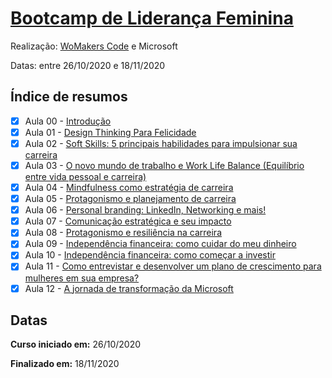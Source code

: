 # [Bootcamp de Liderança Feminina](https://womakerscode.org/lideranca)

Realização: [WoMakers Code](https://womakerscode.org/) e Microsoft

Datas: entre 26/10/2020 e 18/11/2020

## Índice de resumos

- [X] Aula 00 - [Introdução](https://github.com/oliviamattiazzo/Resumos/blob/master/BootcampLiderancaFeminina/Aula00_Introducao.md)
- [X] Aula 01 - [Design Thinking Para Felicidade](https://github.com/oliviamattiazzo/Resumos/blob/master/BootcampLiderancaFeminina/Aula01_DesignThinkingParaFelicidade.md)
- [X] Aula 02 - [Soft Skills: 5 principais habilidades para impulsionar sua carreira](https://github.com/oliviamattiazzo/Resumos/blob/master/BootcampLiderancaFeminina/Aula02_SoftSkills5HabilidadesParaImpulsionarSuaCarreira.md)
- [X] Aula 03 - [O novo mundo de trabalho e Work Life Balance (Equilíbrio entre vida pessoal e carreira)](https://github.com/oliviamattiazzo/Resumos/blob/master/BootcampLiderancaFeminina/Aula03_NovoMundoTrabalhoWorkLifeBalance.md)
- [X] Aula 04 - [Mindfulness como estratégia de carreira](https://github.com/oliviamattiazzo/Resumos/blob/master/BootcampLiderancaFeminina/Aula04_MindfulnessComoEstrategiaDeCarreira.md)
- [X] Aula 05 - [Protagonismo e planejamento de carreira](https://github.com/oliviamattiazzo/Resumos/blob/master/BootcampLiderancaFeminina/Aula05_ProtagonismoPlanejamentoCarreira.md)
- [X] Aula 06 - [Personal branding: LinkedIn, Networking e mais!](https://github.com/oliviamattiazzo/Resumos/blob/master/BootcampLiderancaFeminina/Aula06_PersonalBranding.md)
- [X] Aula 07 - [Comunicação estratégica e seu impacto](https://github.com/oliviamattiazzo/Resumos/blob/master/BootcampLiderancaFeminina/Aula07_ComunicacaoEstrategicaSeuImpacto.md)
- [X] Aula 08 - [Protagonismo e resiliência na carreira](https://github.com/oliviamattiazzo/Resumos/blob/master/BootcampLiderancaFeminina/Aula08_ProtagonismoResilienciaCarreira.md)
- [X] Aula 09 - [Independência financeira: como cuidar do meu dinheiro](https://github.com/oliviamattiazzo/Resumos/blob/master/BootcampLiderancaFeminina/Aula09_IndependenciaFinanceiraComoCuidarMeuDinheiro.md)
- [X] Aula 10 - [Independência financeira: como começar a investir](https://github.com/oliviamattiazzo/Resumos/blob/master/BootcampLiderancaFeminina/Aula10_IndependenciaFinanceiraComoComecarInvestir.md)
- [X] Aula 11 - [Como entrevistar e desenvolver um plano de crescimento para mulheres em sua empresa?](https://github.com/oliviamattiazzo/Resumos/blob/master/BootcampLiderancaFeminina/Aula11_ComoEntrevistarEDesenvolverMulheresNaEmpresa.md)
- [X] Aula 12 - [A jornada de transformação da Microsoft](https://github.com/oliviamattiazzo/Resumos/blob/master/BootcampLiderancaFeminina/Aula12_JornadaTransformacaoMicrosoft.md)

## Datas

**Curso iniciado em:** 26/10/2020

**Finalizado em:** 18/11/2020